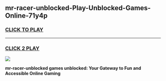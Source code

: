 
## mr-racer-unblocked-Play-Unblocked-Games-Online-71y4p
<h3>
<a href="https://premium76.site?title=mr-racer-unblocked&ref=25A">CLICK TO PLAY</a></h3>
<hr>

<h3>
<a href="https://premium76.site?title=mr-racer-unblocked&ref=25A">CLICK 2 PLAY</a>
  
</h3>

<a href="https://premium76.site?title=mr-racer-unblocked&ref=25A"><img src="https://clearcache.store/games.png"></a>


**mr-racer-unblocked games unblocked: Your Gateway to Fun and Accessible Online Gaming**
